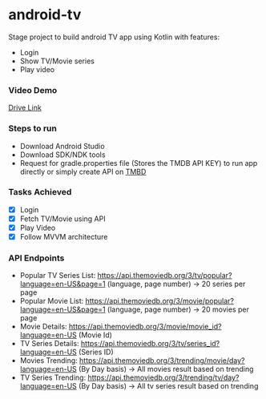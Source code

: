 # android-tv

Stage project to build android TV app using Kotlin with features:
- Login
- Show TV/Movie series
- Play video


### Video Demo 
 [Drive Link](https://drive.google.com/file/d/1J2wgWDy0EPsUtkqHeQ4jKw8QwtMU8Q9L/view?usp=drive_link)

### Steps to run
- Download Android Studio
- Download SDK/NDK tools
- Request for gradle.properties file (Stores the TMDB API KEY) to run app directly or simply create API on [TMBD](https://www.themoviedb.org/)

### Tasks Achieved
- [x] Login
- [x] Fetch TV/Movie using API
- [x] Play Video
- [x] Follow MVVM architecture

### API Endpoints
- Popular TV Series List: https://api.themoviedb.org/3/tv/popular?language=en-US&page=1 (language, page number) -> 20 series per page
- Popular Movie List: https://api.themoviedb.org/3/movie/popular?language=en-US&page=1 (language, page number) -> 20 movies per page
- Movie Details: https://api.themoviedb.org/3/movie/movie_id?language=en-US (Movie Id)
- TV Series Details: https://api.themoviedb.org/3/tv/series_id?language=en-US (Series ID)
- Movies Trending: https://api.themoviedb.org/3/trending/movie/day?language=en-US (By Day basis) -> All movies result based on trending
- TV Series Trending: https://api.themoviedb.org/3/trending/tv/day?language=en-US (By Day basis) -> All tv series result based on trending
